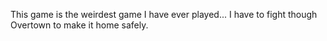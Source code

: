 This game is the weirdest game I have ever played... I have to fight though Overtown to make it home safely.
